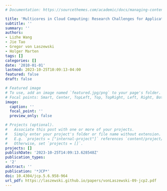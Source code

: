 ```yaml
---
# Documentation: https://sourcethemes.com/academic/docs/managing-content/

title: 'Multicores in Cloud Computing: Research Challenges for Applications'
subtitle: ''
summary: ''
authors:
- Lizhe Wang
- Jie Tao
- Gregor von Laszewski
- Holger Marten
tags: []
categories: []
date: '2010-01-01'
lastmod: 2023-10-25T10:09:13-04:00
featured: false
draft: false

# Featured image
# To use, add an image named `featured.jpg/png` to your page's folder.
# Focal points: Smart, Center, TopLeft, Top, TopRight, Left, Right, BottomLeft, Bottom, BottomRight.
image:
  caption: ''
  focal_point: ''
  preview_only: false

# Projects (optional).
#   Associate this post with one or more of your projects.
#   Simply enter your project's folder or file name without extension.
#   E.g. `projects = ["internal-project"]` references `content/project/deep-learning/index.md`.
#   Otherwise, set `projects = []`.
projects: []
publishDate: '2023-10-25T14:09:13.628548Z'
publication_types:
- '2'
abstract: ''
publication: '*JCP*'
doi: 10.4304/jcp.5.6.958-964
url_pdf: https://laszewski.github.io/papers/vonLaszewski-09-jcp2.pdf
---
```

